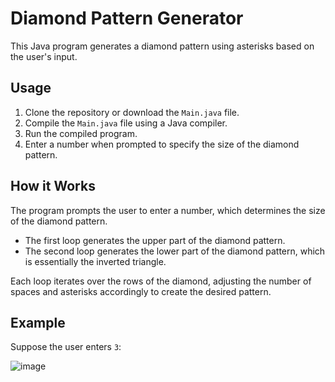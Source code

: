 # Diamond Pattern Generator

This Java program generates a diamond pattern using asterisks based on the user's input.

## Usage

1. Clone the repository or download the `Main.java` file.
2. Compile the `Main.java` file using a Java compiler.
3. Run the compiled program.
4. Enter a number when prompted to specify the size of the diamond pattern.

## How it Works

The program prompts the user to enter a number, which determines the size of the diamond pattern.

- The first loop generates the upper part of the diamond pattern.
- The second loop generates the lower part of the diamond pattern, which is essentially the inverted triangle.

Each loop iterates over the rows of the diamond, adjusting the number of spaces and asterisks accordingly to create the desired pattern.

## Example

Suppose the user enters `3`:

![image](https://github.com/basaranseyma/Java_Homework24/assets/128006262/a788d961-a02e-458d-a4ab-bb0092f65b2c)


